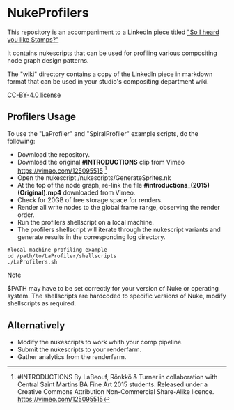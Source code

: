 # NukeProfilers

This repository is an accompaniment to a LinkedIn piece titled ["So I heard you like Stamps?"](http://link.to.article)

It contains nukescripts that can be used for profiling various compositing node graph design patterns.

The "wiki" directory contains a copy of the LinkedIn piece in markdown format that can be used in your studio's compositing department wiki.

[CC-BY-4.0 license](../LICENSE)

## Profilers Usage

To use the "LaProfiler" and "SpiralProfiler" example scripts, do the following:
- Download the repository.
- Download the original **#INTRODUCTIONS** clip from Vimeo https://vimeo.com/125095515 [^1]
- Open the nukescript /nukescripts/GenerateSprites.nk
- At the top of the node graph, re-link the file **#introductions_(2015) (Original).mp4** downloaded from Vimeo.
- Check for 20GB of free storage space for renders.
- Render all write nodes to the global frame range, observing the render order.
- Run the profilers shellscript on a local machine.
- The profilers shellscript will iterate through the nukescript variants and generate results in the corresponding log directory.
```
#local machine profiling example
cd /path/to/LaProfiler/shellscripts
./LaProfilers.sh
```
> [!NOTE]
> $PATH may have to be set correctly for your version of Nuke or operating system. The shellscripts are hardcoded to specific versions of Nuke, modify shellscripts as required.

## Alternatively 
- Modify the nukescripts to work whith your comp pipeline.
- Submit the nukescripts to your renderfarm.
- Gather analytics from the renderfarm.

[^1]: #INTRODUCTIONS 
  By LaBeouf, Rönkkö & Turner in collaboration with Central Saint Martins BA Fine Art 2015 students. Released under a Creative Commons Attribution Non-Commercial Share-Alike licence. https://vimeo.com/125095515
